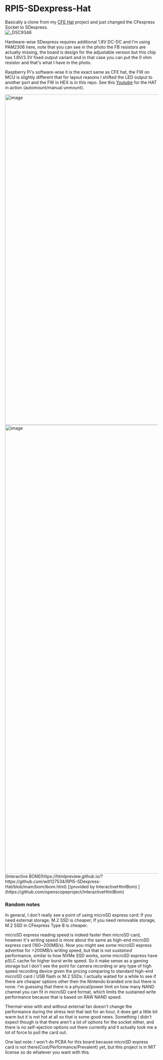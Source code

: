 # RPI5-SDexpress-Hat

Basically a clone from my [CFE Hat](https://github.com/will127534/RPI5-CFE-Hat) project and just changed the CFexpress Socket to SDexpress.  
![_DSC9346](https://github.com/user-attachments/assets/da201f2d-dddb-46df-8180-21155665d7b8)

Hardware-wise SDexpress requires additional 1.8V DC-DC and I'm using PAM2306 here, note that you can see in the photo the FB resistors are actually missing, the board is design for the adjustable version but this chip has 1.8V/3.3V fixed output variant and in that case you can put the 0 ohm resistor and that's what I have in the photo.  

Raspberry Pi's software-wise it is the exact same as CFE hat, the FW on MCU is slightly different that for layout reasons I shifted the LED output to another port and the FW in HEX is in this repo. See this [Youtube](https://youtu.be/_K-CHcIZxTY) for the HAT in action (automount/manual unmount).

<img width="1590" height="1084" alt="image" src="https://github.com/user-attachments/assets/9125ba06-486f-4f36-a256-4784828ec52f" />
<img width="2119" height="1472" alt="image" src="https://github.com/user-attachments/assets/6acf37dc-1d6b-4622-9298-7770a6e19aee" />
[Interactive BOM](https://htmlpreview.github.io/?https://github.com/will127534/RPI5-SDexpress-Hat/blob/main/bom/ibom.html) [(provided by InteractiveHtmlBom)
](https://github.com/openscopeproject/InteractiveHtmlBom) 

### Random notes
In general, I don't really see a point of using microSD express card: If you need external storage, M.2 SSD is cheaper; If you need removable storage, M.2 SSD in CFexpress Type B is cheaper.  

microSD express reading speed is indeed faster then microSD card, however it's writing speed is more about the same as high-end microSD express card (160~200MB/s). Now you might see some microSD express advertise for >200MB/s writing speed, but that is not *sustained* performance, similar to how NVMe SSD works, some microSD express have pSLC cache for higher burst write speed. So it make sense as a gaming storage but I don't see the point for camera recording or any type of high speed recording device given the pricing comparing to standard high-end microSD card / USB flash or M.2 SSDs. I actually waited for a while to see if there are cheaper options other then the Nintendo branded one but there is none. I'm guessing that there is a physical/power limit on how many NAND channel you can fit in microSD card format, which limits the sustained write performance because that is based on RAW NAND speed.  

Thermal-wise with and without external fan doesn't change the performance during the stress test that last for an hour, it does get a little bit warm but it is not hot at all so that is some good news. Something I didn't expect though is that there aren't a lot of options for the socket either, and there is no self-ejection options out there currently and it actually took me a lot of force to pull the card out.  

One last note: I won't do PCBA for this board because microSD express card is not there(Cost/Performance/Prevalent) yet, but this project is in MIT license so do whatever you want with this.
